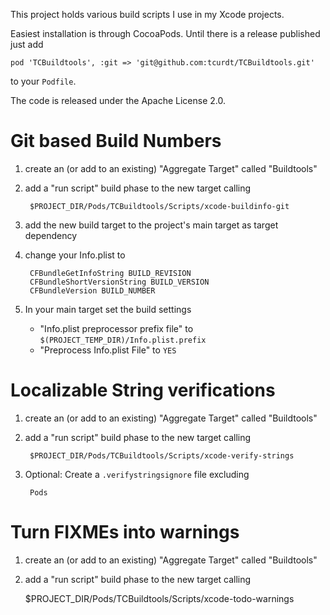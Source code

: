 This project holds various build scripts I use in my Xcode projects.

Easiest installation is through CocoaPods.
Until there is a release published just add

    pod 'TCBuildtools', :git => 'git@github.com:tcurdt/TCBuildtools.git'

to your `Podfile`.

The code is released under the Apache License 2.0.

# Git based Build Numbers

1. create an (or add to an existing) "Aggregate Target" called "Buildtools"
2. add a "run script" build phase to the new target calling

	    $PROJECT_DIR/Pods/TCBuildtools/Scripts/xcode-buildinfo-git

3. add the new build target to the project's main target as target dependency
4. change your Info.plist to

	    CFBundleGetInfoString BUILD_REVISION
	    CFBundleShortVersionString BUILD_VERSION
	    CFBundleVersion BUILD_NUMBER

5. In your main target set the build settings

    - "Info.plist preprocessor prefix file" to `$(PROJECT_TEMP_DIR)/Info.plist.prefix`
    - "Preprocess Info.plist File" to `YES`


# Localizable String verifications

1. create an (or add to an existing) "Aggregate Target" called "Buildtools"
2. add a "run script" build phase to the new target calling

	    $PROJECT_DIR/Pods/TCBuildtools/Scripts/xcode-verify-strings

4. Optional: Create a `.verifystringsignore` file excluding

	    Pods


# Turn FIXMEs into warnings

1. create an (or add to an existing) "Aggregate Target" called "Buildtools"
2. add a "run script" build phase to the new target calling

      $PROJECT_DIR/Pods/TCBuildtools/Scripts/xcode-todo-warnings
